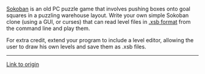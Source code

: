 [Sokoban](http://en.wikipedia.org/wiki/Sokoban) is an old PC puzzle game that involves pushing boxes onto goal squares in a puzzling warehouse layout. Write your own simple Sokoban clone (using a GUI, or curses) that can read level files in [.xsb format](http://sokosolve.sourceforge.net/FileFormatXSB.html) from the command line and play them.

For extra credit, extend your program to include a level editor, allowing the user to draw his own levels and save them as .xsb files.

---

[Link to origin](https://www.reddit.com/r/dailyprogrammer/y2lbv)